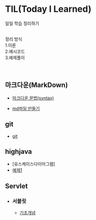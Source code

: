# TIL(Today I Learned)
일일 학습 정리하기  
<br>

정리 방식  
1.이론  
2.예시코드  
3.예제풀이 
<br><br><br>

    
## 마크다운(MarkDown)

- [마크다운 문법(syntax)](/MardDown/마크다운문법.md)

- [md파일 만들기](/MarkDown/md파일만들기.md)

## git


- [git](/git/)


## highjava

- [유스케이스다이어그램]
- [예제1](/highjava/유스케이스다이어그램/예제1/인터넷쇼핑몰예제.md)

## Servlet

- ###  서블릿
    - [기초개념](/Servlet/개념.md)